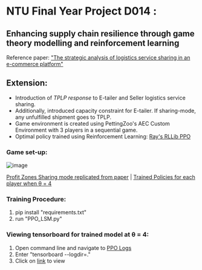 # NTU Final Year Project D014 : 
## Enhancing supply chain resilience through game theory modelling and reinforcement learning
Reference paper: ["The strategic analysis of logistics service sharing in an e-commerce platform"](https://www.sciencedirect.com/science/article/abs/pii/S0305048318313628)


## Extension:

* Introduction of *TPLP response* to E-tailer and Seller logistics service sharing.
* Additionally, introduced capacity constraint for E-tailer. If sharing-mode, any unfulfilled shipment goes to TPLP.
* Game environment is created using PettingZoo's AEC Custom Environment with 3 players in a sequential game.
* Optimal policy trained using Reinforcement Learning: [Ray's RLLib PPO](https://docs.ray.io/en/latest/rllib/rllib-algorithms.html#ppo)

### Game set-up:
![image](https://github.com/user-attachments/assets/bb22962a-324f-426b-864a-a772bf672f3d)


[Profit Zones Sharing mode replicated from paper](Profitable%20zone.png) | [Trained Policies for each player when θ = 4](Trained_policies_theta4)

### Training Procedure:

1. pip install "requirements.txt"
2. run "PPO_LSM.py"
   
### Viewing tensorboard for trained model at θ = 4:

1. Open command line and navigate to [PPO Logs](Trained_policies_theta4/PPO_Logs)
2. Enter "tensorboard --logdir=."
3. Click on [link](http://localhost:6006/) to view
